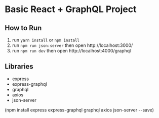 # Basic React + GraphQL Project

## How to Run

1. run `yarn install` or `npm install`
2. run `npm run json:server` then open http://localhost:3000/
3. run `npm run dev` then open http://localhost:4000/graphql

## Libraries

- express
- express-graphql
- graphql
- axios
- json-server

(npm install express express-graphql graphql axios json-server  --save)
